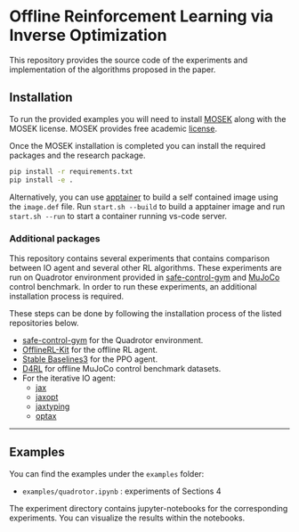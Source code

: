 # Offline Reinforcement Learning via Inverse Optimization

This repository provides the source code of the  experiments and implementation of the algorithms proposed in the paper.

## Installation

To run the provided examples you will need to install [MOSEK](https://docs.mosek.com/10.0/install/installation.html) along with the MOSEK license. MOSEK provides free academic [license](https://www.mosek.com/products/academic-licenses/).

Once the MOSEK installation is completed you can install the required packages and the research package.

```bash
pip install -r requirements.txt
pip install -e .
```

Alternatively, you can use [apptainer](https://apptainer.org/) to build a self contained image using the ```image.def``` file. Run ```start.sh --build``` to build a apptainer image and run ```start.sh --run``` to start a container running vs-code server.

### Additional packages

This repository contains several experiments that contains comparison between IO agent and several other RL algorithms. These experiments are run on Quadrotor environment provided in [safe-control-gym](https://arxiv.org/abs/2108.06266) and [MuJoCo](https://mujoco.org/) control benchmark. In order to run these experiments, an additional installation process is required.

These steps can be done by following the installation process of the listed repositories below.

- [safe-control-gym](https://github.com/utiasDSL/safe-control-gym) for the Quadrotor environment.
- [OfflineRL-Kit](https://github.com/yihaosun1124/OfflineRL-Kit/tree/main) for the offline RL agent.
- [Stable Baselines3](https://stable-baselines3.readthedocs.io/en/master/guide/install.html) for the PPO agent.
- [D4RL](https://github.com/Farama-Foundation/D4RL) for offline MuJoCo control benchmark datasets.
- For the iterative IO agent:
    - [jax](https://github.com/google/jax)
    - [jaxopt](https://github.com/google/jaxopt) 
    - [jaxtyping](https://github.com/patrick-kidger/jaxtyping)
    - [optax](https://github.com/google-deepmind/optax)

- - -
## Examples

You can find the examples under the ```examples``` folder:

- `examples/quadrotor.ipynb` : experiments of Sections 4

The experiment directory contains jupyter-notebooks for the corresponding experiments. You can visualize the results within the notebooks.